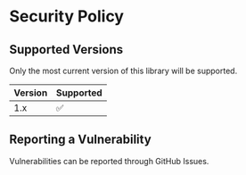 # Security Policy

## Supported Versions

Only the most current version of this library will be supported.

| Version | Supported          |
| ------- | ------------------ |
| 1.x     | :white_check_mark: |

## Reporting a Vulnerability

Vulnerabilities can be reported through GitHub Issues.  
